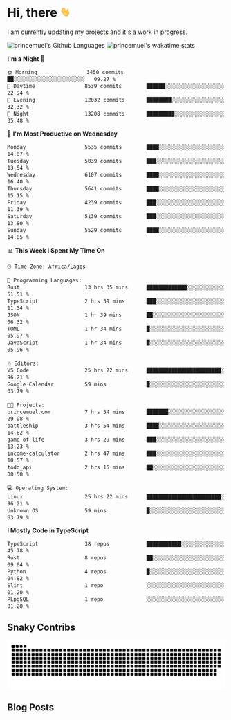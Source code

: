 # Hi, there <img src='/assets/wave.gif' alt='Just saying hello' width='24' height='24' />

<!--
**princemuel/princemuel** is a ✨ _special_ ✨ repository because its `README.md` (this file) appears on your GitHub profile.

Here are some ideas to get you started:

- 🔭 I’m currently working on ...
- 🌱 I’m currently learning ...
- 👯 I’m looking to collaborate on ...
- 🤔 I’m looking for help with ...
- 💬 Ask me about ...
- 📫 How to reach me: ...
- 😄 Pronouns: ...
- ⚡ Fun fact: ...
-->

I am currently updating my projects and it's a work in progress.

![princemuel's Github Languages](https://github-readme-stats.vercel.app/api/top-langs/?username=princemuel&text_color=586069&layout=compact&hide_border=true&title_color=0366d6&count_private=true&include_all_commits=true&theme=tokyonight&show_icons=true)
![princemuel's wakatime stats](https://github-readme-stats.vercel.app/api/wakatime?username=princemuel&text_color=586069&layout=compact&hide_border=true&title_color=0366d6&count_private=true&include_all_commits=true&theme=tokyonight&show_icons=true)

<!--START_SECTION:waka-->
**I'm a Night 🦉** 

```text
🌞 Morning                3450 commits        ██░░░░░░░░░░░░░░░░░░░░░░░   09.27 % 
🌆 Daytime                8539 commits        ██████░░░░░░░░░░░░░░░░░░░   22.94 % 
🌃 Evening                12032 commits       ████████░░░░░░░░░░░░░░░░░   32.32 % 
🌙 Night                  13208 commits       █████████░░░░░░░░░░░░░░░░   35.48 % 
```
📅 **I'm Most Productive on Wednesday** 

```text
Monday                   5535 commits        ████░░░░░░░░░░░░░░░░░░░░░   14.87 % 
Tuesday                  5039 commits        ███░░░░░░░░░░░░░░░░░░░░░░   13.54 % 
Wednesday                6107 commits        ████░░░░░░░░░░░░░░░░░░░░░   16.40 % 
Thursday                 5641 commits        ████░░░░░░░░░░░░░░░░░░░░░   15.15 % 
Friday                   4239 commits        ███░░░░░░░░░░░░░░░░░░░░░░   11.39 % 
Saturday                 5139 commits        ███░░░░░░░░░░░░░░░░░░░░░░   13.80 % 
Sunday                   5529 commits        ████░░░░░░░░░░░░░░░░░░░░░   14.85 % 
```


📊 **This Week I Spent My Time On** 

```text
🕑︎ Time Zone: Africa/Lagos

💬 Programming Languages: 
Rust                     13 hrs 35 mins      █████████████░░░░░░░░░░░░   51.51 % 
TypeScript               2 hrs 59 mins       ███░░░░░░░░░░░░░░░░░░░░░░   11.34 % 
JSON                     1 hr 39 mins        ██░░░░░░░░░░░░░░░░░░░░░░░   06.32 % 
TOML                     1 hr 34 mins        █░░░░░░░░░░░░░░░░░░░░░░░░   05.97 % 
JavaScript               1 hr 34 mins        █░░░░░░░░░░░░░░░░░░░░░░░░   05.96 % 

🔥 Editors: 
VS Code                  25 hrs 22 mins      ████████████████████████░   96.21 % 
Google Calendar          59 mins             █░░░░░░░░░░░░░░░░░░░░░░░░   03.79 % 

🐱‍💻 Projects: 
princemuel.com           7 hrs 54 mins       ███████░░░░░░░░░░░░░░░░░░   29.98 % 
battleship               3 hrs 54 mins       ████░░░░░░░░░░░░░░░░░░░░░   14.82 % 
game-of-life             3 hrs 29 mins       ███░░░░░░░░░░░░░░░░░░░░░░   13.23 % 
income-calculator        2 hrs 47 mins       ███░░░░░░░░░░░░░░░░░░░░░░   10.57 % 
todo_api                 2 hrs 15 mins       ██░░░░░░░░░░░░░░░░░░░░░░░   08.58 % 

💻 Operating System: 
Linux                    25 hrs 22 mins      ████████████████████████░   96.21 % 
Unknown OS               59 mins             █░░░░░░░░░░░░░░░░░░░░░░░░   03.79 % 
```

**I Mostly Code in TypeScript** 

```text
TypeScript               38 repos            ███████████░░░░░░░░░░░░░░   45.78 % 
Rust                     8 repos             ██░░░░░░░░░░░░░░░░░░░░░░░   09.64 % 
Python                   4 repos             █░░░░░░░░░░░░░░░░░░░░░░░░   04.82 % 
Slint                    1 repo              ░░░░░░░░░░░░░░░░░░░░░░░░░   01.20 % 
PLpgSQL                  1 repo              ░░░░░░░░░░░░░░░░░░░░░░░░░   01.20 % 
```




<!--END_SECTION:waka-->

## Snaky Contribs

<img src='/assets/github-snake-dark.svg' alt='Snaky Contributions' />

## Blog Posts

<!-- BLOG-POST-LIST:START -->
<!-- BLOG-POST-LIST:END -->
